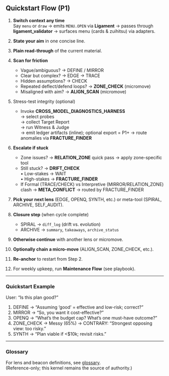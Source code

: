 ## Quickstart Flow (P1)

1. **Switch context any time**  
   Say `menu` or `draw`
   → emits `MENU.OPEN` via **Ligament** → passes through **ligament_validator** → surfaces menu (cards & zuihitsu) via adapters.

2. **State your aim** in one concise line.

3. **Plain read-through** of the current material.

4. **Scan for friction**  
   - Vague/ambiguous? → DEFINE / MIRROR  
   - Clear but complex? → EDGE → TRACE  
   - Hidden assumptions? → CHECK  
   - Repeated deflect/defend loops? → **ZONE_CHECK** (micromove)  
   - Misaligned with aim? → **ALIGN_SCAN** (micromove)

5. Stress-test integrity (optional)
   - Invoke **CROSS_MODEL_DIAGNOSTICS_HARNESS**  
     → select probes  
     → collect Target Report  
     → run Witness & Judge  
     → emit ledger artifacts (inline); optional export = P1+
     → route anomalies via **FRACTURE_FINDER**  

6. **Escalate if stuck**  
   - Zone issues? → **RELATION_ZONE** quick pass → apply zone-specific tool  
   - Still stuck? → **DRIFT_CHECK**  
     • Low-stakes → WAIT  
     • High-stakes → **FRACTURE_FINDER**  
   - If Formal (TRACE/CHECK) vs Interpretive (MIRROR/RELATION_ZONE) clash → **META_CONFLICT** → routed by FRACTURE_FINDER

7. **Pick your next lens** (EDGE, OPENQ, SYNTH, etc.) or meta-tool (SPIRAL, ARCHIVE, SELF_AUDIT).

8. **Closure step** (when cycle complete)  
   - SPIRAL → `diff_log` (drift vs. evolution)  
   - ARCHIVE → `summary`, `takeaways`, `archive_status`

9. **Otherwise continue** with another lens or micromove.

10. **Optionally chain a micro-move** (ALIGN_SCAN, ZONE_CHECK, etc.).

11. **Re-anchor** to restart from Step 2.

12. For weekly upkeep, run **Maintenance Flow** (see playbook).

---

### Quickstart Example

User: “Is this plan good?”

1. DEFINE → “Assuming ‘good’ = effective and low-risk; correct?”  
2. MIRROR → “So, you want it cost-effective?”  
3. OPENQ → “What’s the budget cap? What’s one must-have outcome?”  
4. ZONE_CHECK → Messy (65%) → CONTRARY: “Strongest opposing view: too risky.”  
5. SYNTH → “Plan viable if <$10k; revisit risks.”

---

### Glossary

For lens and beacon definitions, see [glossary](https://github.com/cafebedouin/potm/blob/main/microkernel/latest/glossary.md).  
(Reference-only; this kernel remains the source of authority.)

